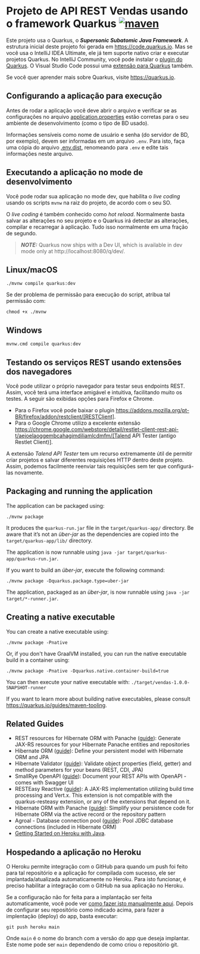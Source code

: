 # Projeto de API REST Vendas usando o framework Quarkus [![maven](https://github.com/manoelcampos/vendas-rest-quarkus/actions/workflows/maven.yml/badge.svg)](https://github.com/manoelcampos/vendas-rest-quarkus/actions/workflows/maven.yml)

Este projeto usa o Quarkus, o _**Supersonic Subatomic Java Framework**_. A estrutura inicial deste projeto foi gerada em https://code.quarkus.io. Mas se você usa o IntelliJ IDEA Ultimate, ele já tem suporte nativo criar e executar projetos Quarkus. No IntelliJ Community, você pode instalar o [plugin do Quarkus](https://plugins.jetbrains.com/plugin/13234-quarkus-tools). O Visual Studio Code possui uma [extensão para Quarkus](https://marketplace.visualstudio.com/items?itemName=redhat.vscode-quarkus) também.  

Se você quer aprender mais sobre Quarkus, visite https://quarkus.io.

## Configurando a aplicação para execução

Antes de rodar a aplicação você deve abrir o arquivo e verificar
se as configurações no arquivo [application.properties](src/main/resources/application.properties) estão corretas para o seu ambiente de desenvolvimento (como o tipo de BD usado).

Informações sensíveis como nome de usuário e senha (do servidor de BD, por exemplo), devem ser informadas em um arquivo `.env`. Para isto, faça uma cópia do arquivo [.env.dist](.env.dist), renomeando para `.env` e edite tais informações neste arquivo.

## Executando a aplicação no mode de desenvolvimento

Você pode rodar sua aplicação no mode dev, que habilita o _live coding_ usando os scripts `mvnw` na raiz do projeto, de acordo com o seu SO.

O _live coding_ é também conhecido como _hot reload_. Normalmente basta salvar as alterações no seu projeto e o Quarkus irá detectar as alterações, compilar e recarregar à aplicação. Tudo isso normalmente em uma fração de segundo.

> **_NOTE:_**  Quarkus now ships with a Dev UI, which is available in dev mode only at http://localhost:8080/q/dev/.

## Linux/macOS

```shell script
./mvnw compile quarkus:dev
```

Se der problema de permissão para execução do script, atribua tal permissão com: 

```shell script
chmod +x ./mvnw
```

## Windows

```shell script
mvnw.cmd compile quarkus:dev
```

## Testando os serviços REST usando extensões dos navegadores

Você pode utilizar o próprio navegador para testar seus endpoints REST. Assim, você terá uma interface amigável e intuitiva, facilitando muito os testes. A seguir são exibidas opções para Firefox e Chrome.

- Para o Firefox você pode baixar o plugin https://addons.mozilla.org/pt-BR/firefox/addon/restclient/[RESTClient].
- Para o Google Chrome utilizo a excelente extensão https://chrome.google.com/webstore/detail/restlet-client-rest-api-t/aejoelaoggembcahagimdiliamlcdmfm/[Talend API Tester (antigo Restlet Client)].

A extensão _Talend API Tester_ tem um recurso extremamente útil de permitir criar projetos e salvar diferentes requisições HTTP dentro deste projeto. Assim, podemos facilmente reenviar tais requisições sem ter que configurá-las novamente.

## Packaging and running the application

The application can be packaged using:
```shell script
./mvnw package
```
It produces the `quarkus-run.jar` file in the `target/quarkus-app/` directory.
Be aware that it’s not an _über-jar_ as the dependencies are copied into the `target/quarkus-app/lib/` directory.

The application is now runnable using `java -jar target/quarkus-app/quarkus-run.jar`.

If you want to build an _über-jar_, execute the following command:
```shell script
./mvnw package -Dquarkus.package.type=uber-jar
```

The application, packaged as an _über-jar_, is now runnable using `java -jar target/*-runner.jar`.

## Creating a native executable

You can create a native executable using: 
```shell script
./mvnw package -Pnative
```

Or, if you don't have GraalVM installed, you can run the native executable build in a container using: 
```shell script
./mvnw package -Pnative -Dquarkus.native.container-build=true
```

You can then execute your native executable with: `./target/vendas-1.0.0-SNAPSHOT-runner`

If you want to learn more about building native executables, please consult https://quarkus.io/guides/maven-tooling.

## Related Guides

- REST resources for Hibernate ORM with Panache ([guide](https://quarkus.io/guides/rest-data-panache)): Generate JAX-RS resources for your Hibernate Panache entities and repositories
- Hibernate ORM ([guide](https://quarkus.io/guides/hibernate-orm)): Define your persistent model with Hibernate ORM and JPA
- Hibernate Validator ([guide](https://quarkus.io/guides/validation)): Validate object properties (field, getter) and method parameters for your beans (REST, CDI, JPA)
- SmallRye OpenAPI ([guide](https://quarkus.io/guides/openapi-swaggerui)): Document your REST APIs with OpenAPI - comes with Swagger UI
- RESTEasy Reactive ([guide](https://quarkus.io/guides/resteasy-reactive)): A JAX-RS implementation utilizing build time processing and Vert.x. This extension is not compatible with the quarkus-resteasy extension, or any of the extensions that depend on it.
- Hibernate ORM with Panache ([guide](https://quarkus.io/guides/hibernate-orm-panache)): Simplify your persistence code for Hibernate ORM via the active record or the repository pattern
- Agroal - Database connection pool ([guide](https://quarkus.io/guides/datasource)): Pool JDBC database connections (included in Hibernate ORM)
- [Getting Started on Heroku with Java](https://devcenter.heroku.com/articles/getting-started-with-java).

## Hospedando a aplicação no Heroku

O Heroku permite integração com o GitHub para quando um push foi feito para tal repositório e a aplicação for compilada com sucesso, ele ser implantada/atualizada automaticamente no Heroku. Para isto funcionar, é preciso habilitar a integração com o GitHub na sua aplicação no Heroku.

Se a configuração não for feita para a implantação ser feita automaticamente, você pode ver [como fazer isto manualmente aqui](https://devcenter.heroku.com/articles/git). Depois de configurar seu repositório como indicado acima, para fazer a implentação (deploy) do app, basta executar:

```shell script
git push heroku main
```

Onde `main` é o nome do branch com a versão do app que deseja implantar. Este nome pode ser `main` dependendo de como criou o repositório git.